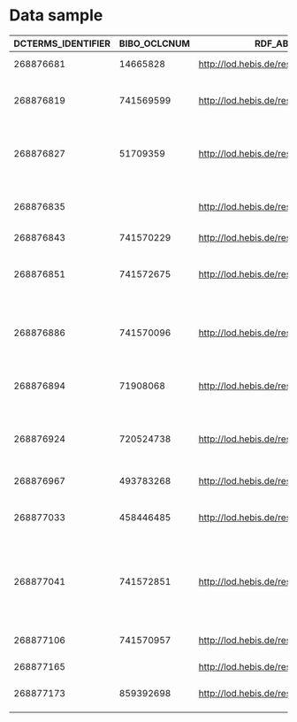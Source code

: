 # Data sample


DCTERMS\_IDENTIFIER|BIBO\_OCLCNUM|RDF\_ABOUT|DCTERMS\_TITLE|DCTERMS\_PUBLISHER|ISBD\_P1017|ISBD\_P1016|ISBD\_P1008|ISBD\_P1006|ISBD\_P1004|ISBD\_P1018|DCTERMS\_ISSUED|OWL\_SAMEAS|RDF\_TYPE|DCTERMS\_MEDIUM|DCTERMS\_FORMAT|BIBO\_EDITION|WDRS\_DESCRIBEDBY|DCTERMS\_SUBJECT|DCTERM\_CONTRIBUTOR
---|---|---|---|---|---|---|---|---|---|---|---|---|---|---|---|---|---|---|---
268876681|14665828|http://lod.hebis.de/resource/26887668|The therapeutic community|Basic Books|Basic Books|New York||a new treatment method in psychiatry|The @therapeutic community|1953|1953||{http://purl.org/vocab/frbr/core#Manifestation,http://purl.org/dc/terms/BibliographicResource,http://purl.org/ontology/bibo/Book}|paper|print||http://lod.hebis.de/catalog/html/26887668|{}|http://d-nb.info/gnd/119348012
268876819|741569599|http://lod.hebis.de/resource/26887681|Der Einfluß der elektrischen Betäubung auf die Qualität des Schweinefleisches||||||Der @Einfluß der elektrischen Betäubung auf die Qualität des Schweinefleisches|1960|1960||{http://purl.org/vocab/frbr/core#Manifestation,http://purl.org/dc/terms/BibliographicResource,http://purl.org/ontology/bibo/Book}|paper|print||http://lod.hebis.de/catalog/html/26887681|{}|
268876827|51709359|http://lod.hebis.de/resource/26887682|Vergleichende Untersuchungen über die Existenzfähigkeit und Beständigkeit von Hydrazinosäuren||||||Vergleichende Untersuchungen über die Existenzfähigkeit und Beständigkeit von Hydrazinosäuren|1939|1939||{http://purl.org/vocab/frbr/core#Manifestation,http://purl.org/dc/terms/BibliographicResource,http://purl.org/ontology/bibo/Book}|paper|print||http://lod.hebis.de/catalog/html/26887682|{}|
268876835||http://lod.hebis.de/resource/26887683|Nuclear differentiation and nucleic acid synthesis in paramecium aurelia||||||Nuclear differentiation and nucleic acid synthesis in paramecium aurelia|1969|1969||{http://purl.org/vocab/frbr/core#Manifestation,http://purl.org/ontology/bibo/Book}||||http://lod.hebis.de/catalog/html/26887683|{}|
268876843|741570229|http://lod.hebis.de/resource/26887684|De certitudine medicinae||||||De certitudine medicinae|1706|1706||{http://purl.org/vocab/frbr/core#Manifestation,http://purl.org/dc/terms/BibliographicResource,http://purl.org/ontology/bibo/Book}|paper|print||http://lod.hebis.de/catalog/html/26887684|{}|
268876851|741572675|http://lod.hebis.de/resource/26887685|Goldene Heimat|Westermann|Westermann|Braunschweig||für den Anschauungsunterricht und die Heimatkunde ; mit vielen Beispielen aus dem Unterricht|Goldene Heimat|1920|1920||{http://purl.org/vocab/frbr/core#Manifestation,http://purl.org/dc/terms/BibliographicResource,http://purl.org/ontology/bibo/Book}|paper|print||http://lod.hebis.de/catalog/html/26887685|{}|
268876886|741570096|http://lod.hebis.de/resource/26887688|Anwendung mathematischer Verfahren in der Epidemiologie von Infektionskrankheiten||||||Anwendung mathematischer Verfahren in der Epidemiologie von Infektionskrankheiten|1969|1969||{http://purl.org/vocab/frbr/core#Manifestation,http://purl.org/dc/terms/BibliographicResource,http://purl.org/ontology/bibo/Book}|paper|print||http://lod.hebis.de/catalog/html/26887688|{}|
268876894|71908068|http://lod.hebis.de/resource/26887689|Experimentelle Studien über die Schallperzeptionen bei Reptilien||||||Experimentelle Studien über die Schallperzeptionen bei Reptilien|1923|1923||{http://purl.org/vocab/frbr/core#Manifestation,http://purl.org/dc/terms/BibliographicResource,http://purl.org/ontology/bibo/Book}|paper|print||http://lod.hebis.de/catalog/html/26887689|{}|
268876924|720524738|http://lod.hebis.de/resource/26887692|Über Messungen des Belastungsvenendruckes in Belastungsstufen und ihre statistische Auswertung||||||Über Messungen des Belastungsvenendruckes in Belastungsstufen und ihre statistische Auswertung|1969|1969||{http://purl.org/vocab/frbr/core#Manifestation,http://purl.org/dc/terms/BibliographicResource,http://purl.org/ontology/bibo/Book}|paper|print||http://lod.hebis.de/catalog/html/26887692|{}|
268876967|493783268|http://lod.hebis.de/resource/26887696|Die Art Daphnia longispina||||||Die @Art Daphnia longispina|1934|1934||{http://purl.org/vocab/frbr/core#Manifestation,http://purl.org/dc/terms/BibliographicResource,http://purl.org/ontology/bibo/Book}|paper|print||http://lod.hebis.de/catalog/html/26887696|{}|
268877033|458446485|http://lod.hebis.de/resource/26887703|Die Erfolge und Dauererfolge der Urogenitalfistel-Operationen||||||Die @Erfolge und Dauererfolge der Urogenitalfistel-Operationen|1929|1929||{http://purl.org/vocab/frbr/core#Manifestation,http://purl.org/dc/terms/BibliographicResource,http://purl.org/ontology/bibo/Book}|paper|print||http://lod.hebis.de/catalog/html/26887703|{}|
268877041|741572851|http://lod.hebis.de/resource/26887704|Westerwälder Mundart im Holzbachtal|||[Raubach]||su schwätzen miir hei; festgehalten in Geschichten und Gedichten|Westerwälder Mundart im Holzbachtal|2008|2008||{http://purl.org/vocab/frbr/core#Manifestation,http://purl.org/dc/terms/BibliographicResource,http://purl.org/ontology/bibo/Book}|paper|print||http://lod.hebis.de/catalog/html/26887704|{http://d-nb.info/gnd/4065773-5,http://d-nb.info/gnd/4201416-5,http://d-nb.info/gnd/4040725-1}|http://d-nb.info/gnd/135587344
268877106|741570957|http://lod.hebis.de/resource/26887710|Die Gesäugeaktinomykose des Schweines||||||Die @Gesäugeaktinomykose des Schweines|1969|1969||{http://purl.org/vocab/frbr/core#Manifestation,http://purl.org/dc/terms/BibliographicResource,http://purl.org/ontology/bibo/Book}|paper|print||http://lod.hebis.de/catalog/html/26887710|{}|
268877165||http://lod.hebis.de/resource/26887716|姜夔張炎詞選|||香港|第1版||姜夔張炎詞選|1982|1982||{http://purl.org/vocab/frbr/core#Manifestation,http://purl.org/dc/terms/BibliographicResource,http://purl.org/ontology/bibo/Book}|paper|print|第1版|http://lod.hebis.de/catalog/html/26887716|{}|
268877173|859392698|http://lod.hebis.de/resource/26887717|Analysis 2 [Hauptbd.]/ [erarb. von Dieter Eichhorn]|Schroedel|Schroedel|Braunschweig|||Analysis 2 [Hauptbd.]/ [erarb. von Dieter Eichhorn]|2011|2011||{http://purl.org/vocab/frbr/core#Manifestation,http://purl.org/dc/terms/BibliographicResource}|paper|print||http://lod.hebis.de/catalog/html/26887717|{}|http://d-nb.info/gnd/110364449"